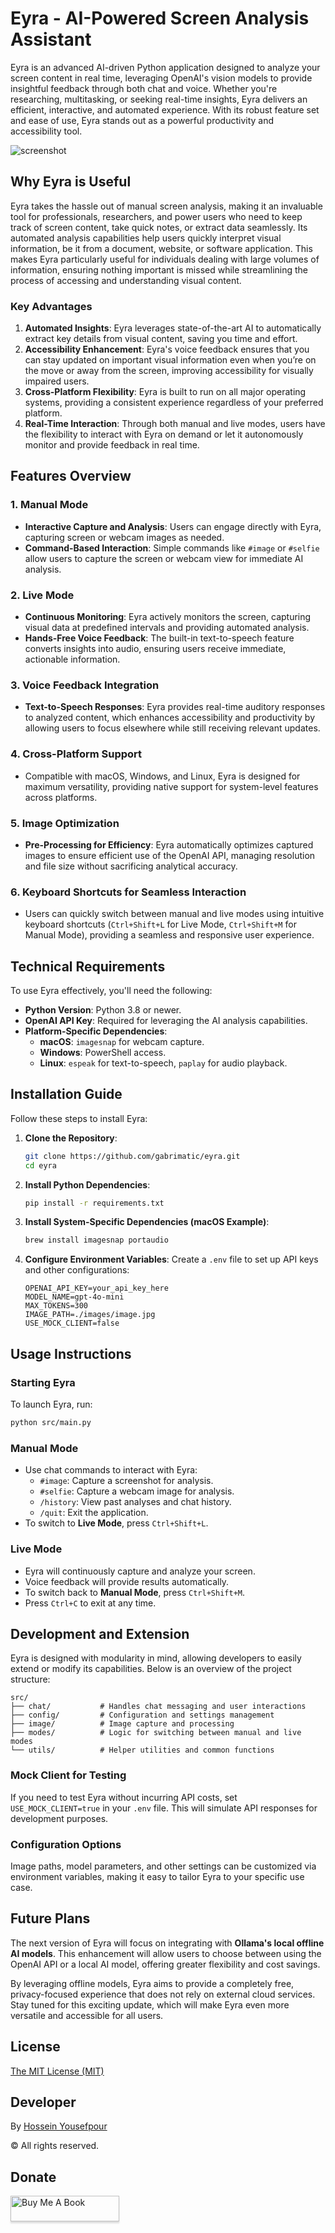# Eyra - AI-Powered Screen Analysis Assistant

Eyra is an advanced AI-driven Python application designed to analyze your screen content in real time, leveraging OpenAI's vision models to provide insightful feedback through both chat and voice. Whether you're researching, multitasking, or seeking real-time insights, Eyra delivers an efficient, interactive, and automated experience. With its robust feature set and ease of use, Eyra stands out as a powerful productivity and accessibility tool.

![screenshot](https://raw.githubusercontent.com/gabrimatic/eyra/master/screenshot.png "screenshot")

## Why Eyra is Useful

Eyra takes the hassle out of manual screen analysis, making it an invaluable tool for professionals, researchers, and power users who need to keep track of screen content, take quick notes, or extract data seamlessly. Its automated analysis capabilities help users quickly interpret visual information, be it from a document, website, or software application. This makes Eyra particularly useful for individuals dealing with large volumes of information, ensuring nothing important is missed while streamlining the process of accessing and understanding visual content.

### Key Advantages

1. **Automated Insights**: Eyra leverages state-of-the-art AI to automatically extract key details from visual content, saving you time and effort.
2. **Accessibility Enhancement**: Eyra's voice feedback ensures that you can stay updated on important visual information even when you’re on the move or away from the screen, improving accessibility for visually impaired users.
3. **Cross-Platform Flexibility**: Eyra is built to run on all major operating systems, providing a consistent experience regardless of your preferred platform.
4. **Real-Time Interaction**: Through both manual and live modes, users have the flexibility to interact with Eyra on demand or let it autonomously monitor and provide feedback in real time.

## Features Overview

### 1. **Manual Mode**
- **Interactive Capture and Analysis**: Users can engage directly with Eyra, capturing screen or webcam images as needed.
- **Command-Based Interaction**: Simple commands like `#image` or `#selfie` allow users to capture the screen or webcam view for immediate AI analysis.

### 2. **Live Mode**
- **Continuous Monitoring**: Eyra actively monitors the screen, capturing visual data at predefined intervals and providing automated analysis.
- **Hands-Free Voice Feedback**: The built-in text-to-speech feature converts insights into audio, ensuring users receive immediate, actionable information.

### 3. **Voice Feedback Integration**
- **Text-to-Speech Responses**: Eyra provides real-time auditory responses to analyzed content, which enhances accessibility and productivity by allowing users to focus elsewhere while still receiving relevant updates.

### 4. **Cross-Platform Support**
- Compatible with macOS, Windows, and Linux, Eyra is designed for maximum versatility, providing native support for system-level features across platforms.

### 5. **Image Optimization**
- **Pre-Processing for Efficiency**: Eyra automatically optimizes captured images to ensure efficient use of the OpenAI API, managing resolution and file size without sacrificing analytical accuracy.

### 6. **Keyboard Shortcuts for Seamless Interaction**
- Users can quickly switch between manual and live modes using intuitive keyboard shortcuts (`Ctrl+Shift+L` for Live Mode, `Ctrl+Shift+M` for Manual Mode), providing a seamless and responsive user experience.

## Technical Requirements

To use Eyra effectively, you'll need the following:

- **Python Version**: Python 3.8 or newer.
- **OpenAI API Key**: Required for leveraging the AI analysis capabilities.
- **Platform-Specific Dependencies**:
  - **macOS**: `imagesnap` for webcam capture.
  - **Windows**: PowerShell access.
  - **Linux**: `espeak` for text-to-speech, `paplay` for audio playback.

## Installation Guide

Follow these steps to install Eyra:

1. **Clone the Repository**:
   ```bash
   git clone https://github.com/gabrimatic/eyra.git
   cd eyra
   ```

2. **Install Python Dependencies**:
   ```bash
   pip install -r requirements.txt
   ```

3. **Install System-Specific Dependencies (macOS Example)**:
   ```bash
   brew install imagesnap portaudio
   ```

4. **Configure Environment Variables**:
   Create a `.env` file to set up API keys and other configurations:
   ```plaintext
   OPENAI_API_KEY=your_api_key_here
   MODEL_NAME=gpt-4o-mini
   MAX_TOKENS=300
   IMAGE_PATH=./images/image.jpg
   USE_MOCK_CLIENT=false
   ```

## Usage Instructions

### Starting Eyra
To launch Eyra, run:
```bash
python src/main.py
```

### Manual Mode
- Use chat commands to interact with Eyra:
  - `#image`: Capture a screenshot for analysis.
  - `#selfie`: Capture a webcam image for analysis.
  - `/history`: View past analyses and chat history.
  - `/quit`: Exit the application.
- To switch to **Live Mode**, press `Ctrl+Shift+L`.

### Live Mode
- Eyra will continuously capture and analyze your screen.
- Voice feedback will provide results automatically.
- To switch back to **Manual Mode**, press `Ctrl+Shift+M`.
- Press `Ctrl+C` to exit at any time.

## Development and Extension

Eyra is designed with modularity in mind, allowing developers to easily extend or modify its capabilities. Below is an overview of the project structure:

```
src/
├── chat/           # Handles chat messaging and user interactions
├── config/         # Configuration and settings management
├── image/          # Image capture and processing
├── modes/          # Logic for switching between manual and live modes
└── utils/          # Helper utilities and common functions
```

### Mock Client for Testing
If you need to test Eyra without incurring API costs, set `USE_MOCK_CLIENT=true` in your `.env` file. This will simulate API responses for development purposes.

### Configuration Options
Image paths, model parameters, and other settings can be customized via environment variables, making it easy to tailor Eyra to your specific use case.

## Future Plans
The next version of Eyra will focus on integrating with **Ollama's local offline AI models**. This enhancement will allow users to choose between using the OpenAI API or a local AI model, offering greater flexibility and cost savings.

By leveraging offline models, Eyra aims to provide a completely free, privacy-focused experience that does not rely on external cloud services. Stay tuned for this exciting update, which will make Eyra even more versatile and accessible for all users.

## License

[The MIT License (MIT)](https://raw.githubusercontent.com/gabrimatic/eyra/refs/heads/master/LICENCE)

## Developer
By [Hossein Yousefpour](https://gabrimatic.info "Hossein Yousefpour")

&copy; All rights reserved.

## Donate
<a href="https://www.buymeacoffee.com/gabrimatic" target="_blank"><img src="https://www.buymeacoffee.com/assets/img/custom_images/orange_img.png" alt="Buy Me A Book" style="height: 41px !important;width: 174px !important;box-shadow: 0px 3px 2px 0px rgba(190, 190, 190, 0.5) !important;-webkit-box-shadow: 0px 3px 2px 0px rgba(190, 190, 190, 0.5) !important;" ></a>
